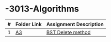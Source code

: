 # -3013-Algorithms

|  #  | Folder Link                            | Assignment Description                               |
| :-: | -------------------------------------- | ---------------------------------------------------- |
|  1  | [A3](Delete_in_BST.cpp)                | [BST Delete method](Delete_in_BST.cpp)
